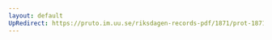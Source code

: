 ```yaml
---
layout: default
UpRedirect: https://pruto.im.uu.se/riksdagen-records-pdf/1871/prot-1871--ak--508/prot-1871--ak--508_073.pdf
---
```

